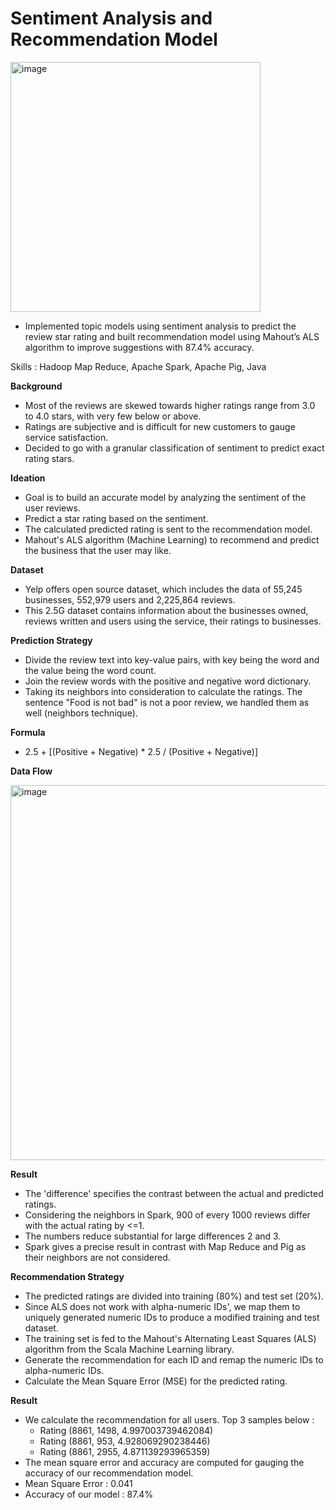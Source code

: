 # Sentiment Analysis and Recommendation Model

<img width="400" alt="image" src="https://github.com/user-attachments/assets/44357316-c756-4c4e-9dc1-de138db65db9">

- Implemented topic models using sentiment analysis to predict the review star rating and built recommendation model using Mahout’s ALS algorithm to improve suggestions with 87.4% accuracy.

Skills : Hadoop Map Reduce, Apache Spark, Apache Pig, Java

**Background**
- Most of the reviews are skewed towards higher ratings range from 3.0 to 4.0 stars, with very few below or above.
- Ratings are subjective and is difficult for new customers to gauge service satisfaction.
- Decided to go with a granular classification of sentiment to predict exact rating stars.

**Ideation**
- Goal is to build an accurate model by analyzing the sentiment of the user reviews. 
- Predict a star rating based on the sentiment.
- The calculated predicted rating is sent to the recommendation model.
- Mahout's ALS algorithm (Machine Learning) to recommend and predict the business that the user may like.

**Dataset**
- Yelp offers open source dataset, which includes the data of 55,245 businesses, 552,979 users and 2,225,864 reviews. 
- This 2.5G dataset contains information about the businesses owned, reviews written and users using the service, their ratings to businesses.

**Prediction Strategy**
- Divide the review text into key-value pairs, with key being the word and the value being the word count.
- Join the review words with the positive and negative word dictionary.
- Taking its neighbors into consideration to calculate the ratings. The sentence "Food is not bad" is not a poor review, we handled them as well (neighbors technique).

**Formula**
- 2.5 + [(Positive + Negative) * 2.5 / (Positive + Negative)]

**Data Flow**

<img width="600" alt="image" src="https://github.com/user-attachments/assets/56a0b5f0-c549-4074-8bb0-84e5540e8b29">

**Result**
- The 'difference' specifies the contrast between the actual and predicted ratings.
- Considering the neighbors in Spark, 900 of every 1000 reviews differ with the actual rating by <=1.
- The numbers reduce substantial for large differences 2 and 3.
- Spark gives a precise result in contrast with Map Reduce and Pig as their neighbors are not considered.

**Recommendation Strategy**
- The predicted ratings are divided into training (80%) and test set (20%).
- Since ALS does not work with alpha-numeric IDs', we map them to uniquely generated numeric IDs to produce a modified training and test dataset.
- The training set is fed to the Mahout's Alternating Least Squares (ALS) algorithm from the Scala Machine Learning library.
- Generate the recommendation for each ID and remap the numeric IDs to alpha-numeric IDs.
- Calculate the Mean Square Error (MSE) for the predicted rating.

**Result**
- We calculate the recommendation for all users. Top 3 samples below :
  - Rating (8861, 1498, 4.997003739462084)
  - Rating (8861, 953, 4.928069290238446)
  - Rating (8861, 2955, 4.871139293965359)
- The mean square error and accuracy are computed for gauging the accuracy of our recommendation model.
- Mean Square Error : 0.041
- Accuracy of our model : 87.4%

